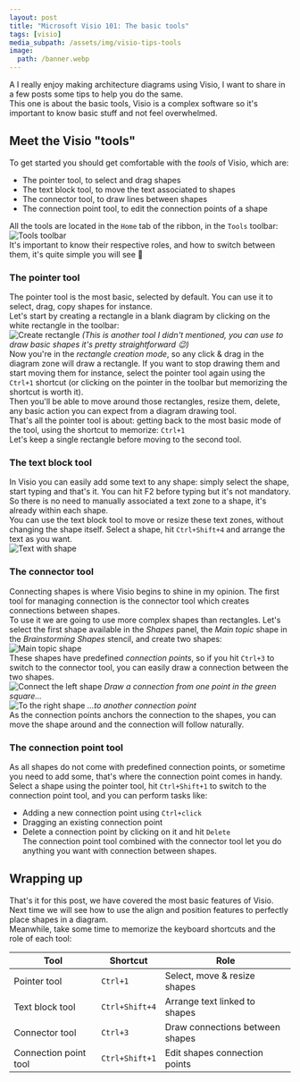 ```yaml
---
layout: post
title: "Microsoft Visio 101: The basic tools"
tags: [visio]
media_subpath: /assets/img/visio-tips-tools
image: 
  path: /banner.webp
---
```


A I really enjoy making architecture diagrams using Visio, I want to share in a few posts some tips to help you do the same.  
This one is about the basic tools, Visio is a complex software so it's important to know basic stuff and not feel overwhelmed.


## Meet the Visio "tools"

To get started you should get comfortable with the *tools* of Visio, which are:
- The pointer tool, to select and drag shapes
- The text block tool, to move the text associated to shapes
- The connector tool, to draw lines between shapes
- The connection point tool, to edit the connection points of a shape  

All the tools are located in the `Home` tab of the ribbon, in the `Tools` toolbar:  
![Tools toolbar](/01-tools-toolbar.webp)  
It's important to know their respective roles, and how to switch between them, it's quite simple you will see 🤗  

### The pointer tool
The pointer tool is the most basic, selected by default. You can use it to select, drag, copy shapes for instance.  
Let's start by creating a rectangle in a blank diagram by clicking on the white rectangle in the toolbar:  
![Create rectangle](/02-draw-rectangle.webp)
_(This is another tool I didn't mentioned, you can use to draw basic shapes it's pretty straightforward 😉)_  
Now you're in the *rectangle creation mode*, so any click & drag in the diagram zone will draw a rectangle. If you want to stop drawing them and start moving them for instance, select the pointer tool again using the `Ctrl+1` shortcut (or clicking on the pointer in the toolbar but memorizing the shortcut is worth it).  
Then you'll be able to move around those rectangles, resize them, delete, any basic action you can expect from a diagram drawing tool.  
That's all the pointer tool is about: getting back to the most basic mode of the tool, using the shortcut to memorize: `Ctrl+1`  
Let's keep a single rectangle before moving to the second tool.

### The text block tool
In Visio you can easily add some text to any shape: simply select the shape, start typing and that's it. You can hit F2 before typing but it's not mandatory.  
So there is no need to manually associated a text zone to a shape, it's already within each shape.  
You can use the text block tool to move or resize these text zones, without changing the shape itself. Select a shape, hit `Ctrl+Shift+4` and arrange the text as you want.  
![Text with shape](/03-text.webp)  

### The connector tool
Connecting shapes is where Visio begins to shine in my opinion. The first tool for managing connection is the connector tool which creates connections between shapes.  
To use it we are going to use more complex shapes than rectangles. Let's select the first shape available in the *Shapes* panel, the *Main topic* shape in the *Brainstorming Shapes* stencil, and create two shapes:  
![Main topic shape](/04-main-topic.webp)  
These shapes have predefined *connection points*, so if you hit `Ctrl+3` to switch to the connector tool, you can easily draw a connection between the two shapes.  
![Connect the left shape](/05-connection1.webp)
_Draw a connection from one point in the green square..._  
![To the right shape](/06-connection2.webp)
_...to another connection point_  
As the connection points anchors the connection to the shapes, you can move the shape around and the connection will follow naturally.

### The connection point tool
As all shapes do not come with predefined connection points, or sometime you need to add some, that's where the connection point comes in handy. 
Select a shape using the pointer tool, hit `Ctrl+Shift+1` to switch to the connection point tool, and you can perform tasks like:
- Adding a new connection point using `Ctrl+click`
- Dragging an existing connection point
- Delete a connection point by clicking on it and hit `Delete`  
The connection point tool combined with the connector tool let you do anything you want with connection between shapes.


## Wrapping up

That's it for this post, we have covered the most basic features of Visio. Next time we will see how to use the align and position features to perfectly place shapes in a diagram.  
Meanwhile, take some time to memorize the keyboard shortcuts and the role of each tool:  

| Tool | Shortcut | Role |
|------|----------|------|
| Pointer tool | `Ctrl+1` | Select, move & resize shapes |
| Text block tool | `Ctrl+Shift+4` | Arrange text linked to shapes |
| Connector tool | `Ctrl+3` | Draw connections between shapes |
| Connection point tool | `Ctrl+Shift+1` | Edit shapes connection points |